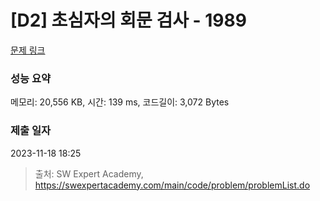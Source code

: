 # [D2] 초심자의 회문 검사 - 1989 

[문제 링크](https://swexpertacademy.com/main/code/problem/problemDetail.do?contestProbId=AV5PyTLqAf4DFAUq) 

### 성능 요약

메모리: 20,556 KB, 시간: 139 ms, 코드길이: 3,072 Bytes

### 제출 일자

2023-11-18 18:25



> 출처: SW Expert Academy, https://swexpertacademy.com/main/code/problem/problemList.do